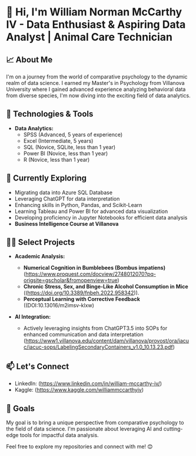 # 👋 Hi, I'm William Norman McCarthy IV - Data Enthusiast & Aspiring Data Analyst | Animal Care Technician

## 📈 About Me
I'm on a journey from the world of comparative psychology to the dynamic realm of data science. I earned my Master's in Psychology from Villanova University where I gained advanced experience analyzing behavioral data from diverse species, I'm now diving into the exciting field of data analytics.

## 🔧 Technologies & Tools
- **Data Analytics:**
  - SPSS (Advanced, 5 years of experience)
  - Excel (Intermediate, 5 years)
  - SQL (Novice, SQLite, less than 1 year)
  - Power BI (Novice, less than 1 year)
  - R (Novice, less than 1 year)

## 🌱 Currently Exploring
- Migrating data into Azure SQL Database
- Leveraging ChatGPT for data interpretation
- Enhancing skills in Python, Pandas, and Scikit-Learn
- Learning Tableau and Power BI for advanced data visualization
- Developing proficiency in Jupyter Notebooks for efficient data analysis
- **Business Intelligence Course at Villanova**

## 👨‍💻 Select Projects
- **Academic Analysis:**
  - **Numerical Cognition in Bumblebees (Bombus impatiens)** (https://www.proquest.com/docview/2748012070?pq-origsite=gscholar&fromopenview=true)
  - **Chronic Stress, Sex, and Binge-Like Alcohol Consumption in Mice** ((https://doi.org/10.3389/fnbeh.2022.958342)).
  - **Perceptual Learning with Corrective Feedback** ((DOI:10.13016/m2imsv-klxw)

- **AI Integration:**
  - Actively leveraging insights from ChatGPT3.5 into SOPs for enhanced communication and data interpretation (https://www1.villanova.edu/content/dam/villanova/provost/ora/iacuc/iacuc-sops/LabelingSecondaryContainers_v1.0_10.13.23.pdf)

## 📫 Let's Connect
- LinkedIn: (https://www.linkedin.com/in/william-mccarthy-iv/)
- Kaggle: (https://www.kaggle.com/williammccarthyiv)

## 🚀 Goals
My goal is to bring a unique perspective from comparative psychology to the field of data science. I'm passionate about leveraging AI and cutting-edge tools for impactful data analysis.

Feel free to explore my repositories and connect with me! 😊
